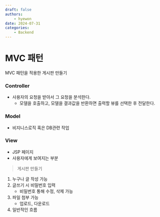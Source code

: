 ```yaml
---
draft: false
authors:
    - hyewon
date: 2024-07-31
categories:
    - Backend
---
```


# MVC 패턴

MVC 패턴을 적용한 게시판 만들기

<!-- more -->

### Controller

-   사용자의 요청을 받아서 그 요청을 분석한다.
    -   모델을 호출하고, 모델을 결과값을 반환하면 출력할 뷰를 선택한 후 전달한다.

### Model

-   비지니스로직 혹은 DB관련 작업

### View

-   JSP 페이지
-   사용자에게 보여지는 부분

> 게시판 만들기

1. 누구나 글 작성 가능
2. 글쓰기 시 비밀번호 입력
    - 비밀번호 통해 수정, 삭제 가능
3. 파일 첨부 가능
    - 업로드, 다운로드
4. 일반적인 흐름
